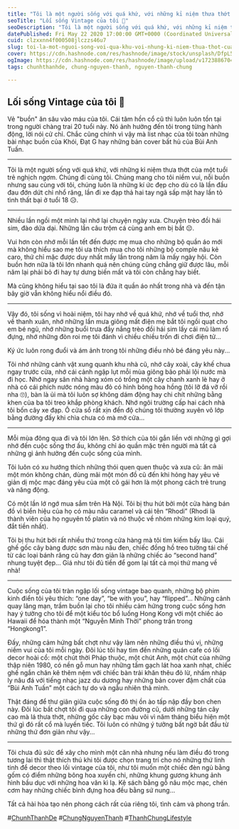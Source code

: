 ```yaml
---
title: "Tôi là một người sống với quá khứ, với những kỉ niệm thưa thớt của một tuổi trẻ nghịch ngợm. Chúng đi cùng tôi. Chúng mang cho tôi niềm vui, nỗi buồn."
seoTitle: "Lối sống Vintage của tôi 🌿"
seoDescription: "Tôi là một người sống với quá khứ, với những kỉ niệm thưa thớt của một tuổi trẻ nghịch ngợm. Chúng đi cùng tôi. Chúng mang cho tôi niềm vui, nỗi buồn."
datePublished: Fri May 22 2020 17:00:00 GMT+0000 (Coordinated Universal Time)
cuid: clzxxnn4f000508jlczzs46u7
slug: toi-la-mot-nguoi-song-voi-qua-khu-voi-nhung-ki-niem-thua-thot-cua-mot-tuoi-tre-nghich-ngom-chung-di-cung-toi-chung-mang-cho-toi-niem-vui-noi-buon
cover: https://cdn.hashnode.com/res/hashnode/image/stock/unsplash/DfpL5a1jJak/upload/f8354b63292fd9da0d109d3cdd16065d.jpeg
ogImage: https://cdn.hashnode.com/res/hashnode/image/upload/v1723886704634/391459ad-3951-475b-be58-901c585498ee.webp
tags: chunhthanhde, chung-nguyen-thanh, nguyen-thanh-chung

---
```


## Lối sống Vintage của tôi 🌿

Vẻ "buồn" ăn sâu vào máu của tôi. Cái tâm hồn cổ cũ thì luôn luôn tồn tại trong người chàng trai 20 tuổi này. Nó ảnh hưởng đến tôi trong từng hành động, lời nói cử chỉ. Chắc cũng chính vì vậy mà list nhạc của tôi toàn những bài nhạc buồn của Khói, Đạt G hay những bản cover bất hủ của Bùi Anh Tuấn.

---

Tôi là một người sống với quá khứ, với những kỉ niệm thưa thớt của một tuổi trẻ nghịch ngợm. Chúng đi cùng tôi. Chúng mang cho tôi niềm vui, nỗi buồn nhưng sau cùng với tôi, chúng luôn là những kí ức đẹp cho dù có là lần đầu đau đớn dứt chỉ nhổ răng, lần đi xe đạp thả hai tay ngã sấp mặt hay lần tỏ tình thất bại ở tuổi 18 😥.

---

Nhiều lần ngồi một mình lại nhớ lại chuyện ngày xưa. Chuyện trèo đồi hái sim, đào dứa dại. Những lần câu trộm cá cùng anh em bị bắt 😔. 

Vui hơn còn nhớ mỗi lần tết đến được mẹ mua cho những bộ quần áo mới mà không hiểu sao mẹ tôi ưa thích mua cho tôi những bộ comple nâu kẻ caro, thứ chỉ mặc được duy nhất mấy lần trong năm là mấy ngày hội. Còn buồn hơn nữa là tôi lớn nhanh quá nên chúng cũng chẳng giữ được lâu, mỗi năm lại phải bỏ đi hay tự dưng biến mất và tôi còn chẳng hay biết. 

Mà cũng không hiểu tại sao tôi là đứa ít quần áo nhất trong nhà và đến tận bây giờ vẫn không hiểu nổi điều đó.

---

Vậy đó, tôi sống vì hoài niệm, tôi hay nhớ về quá khứ, nhớ về tuổi thơ, nhớ về thanh xuân, nhớ những lần mưa giông mất điện mẹ bắt tôi ngồi quạt cho em bé ngủ, nhớ những buổi trưa đầy nắng trèo đồi hái sim lấy cái mũ làm rổ đựng, nhớ những đòn roi mẹ tôi đánh vì chiều chiều trốn đi chơi điện tử... 

Ký ức luôn rong đuổi và ám ảnh trong tôi những điều nhỏ bé đáng yêu này... 

Tôi nhớ những cảnh vật xung quanh khu nhà cũ, nhớ cây xoài, cây khế chua ngay trước cửa, nhớ cái cảnh ngập lụt mỗi mùa giông bão phải lội nước mà đi học. Nhớ ngay sân nhà hàng xóm có trồng một cây chanh xanh lè hay ở nhà có cái phích nước nóng màu đỏ có hình bông hoa hồng (tôi lỡ đá vỡ rồi nha 🙄), bàn là ủi mà tôi luôn sợ không dám động hay chi chít những bằng khen của ba tôi treo khắp phòng khách. Nhớ ngôi trường cấp hai cách nhà tôi bốn cây xe đạp. Ô cửa sổ rất xịn đến độ chúng tôi thường xuyên vô lớp bằng đường đấy khi chìa chưa có mà mở cửa...

---

Mỗi mùa đông qua đi và tôi lớn lên. Sở thích của tôi gắn liền với những gì gợi nhớ đến cuộc sống thơ ấu, không chỉ áo quần mặc trên người mà tất cả những gì ảnh hưởng đến cuộc sống của mình. 

Tôi luôn có xu hướng thích những thói quen quen thuộc và xưa cũ: ăn mãi một món không chán, dùng mãi một món đồ cũ đến khi hỏng hay yêu vẻ giản dị mộc mạc đáng yêu của một cô gái hơn là một phong cách trẻ trung và năng động. 

Có một lần lớ ngớ mua sắm trên Hà Nội. Tôi bị thu hút bởi một cửa hàng bán đồ vì biển hiệu của họ có màu nâu caramel và cái tên “Rhodi” (Rhodi là thành viên của họ nguyên tố platin và nó thuộc về nhóm những kim loại quý, đắt tiền nhất). 

Tôi bị thu hút bởi rất nhiều thứ trong cửa hàng mà tôi tìm kiếm bấy lâu. Cái ghế gốc cây bàng được sơn màu nâu đen, chiếc đồng hồ treo tường tái chế từ các loại bánh răng cũ hay đơn giản là những chiếc áo “second hand” nhung tuyệt đẹp... Giá như tôi đủ tiền để gom lại tất cả mọi thứ mang về nhà!

---

Cuộc sống của tôi tràn ngập lối sống vintage bao quanh, những bộ phim kinh điển tôi yêu thích: “one day”, “be with you”, hay “flipped”... Những cảnh quay lãng mạn, trầm buồn lại cho tôi nhiều cảm hứng trong cuộc sống hơn hay ý tưởng cho tôi để một kiểu tóc bổ luống Hong Kong với một chiếc áo Hawaii để hóa thành một “Nguyễn Minh Thời” phong trần trong “Hongkong1”. 

Đấy, những cảm hứng bất chợt như vậy làm nên những điều thú vị, những niềm vui của tôi mỗi ngày. Đôi lúc tôi hay tìm đến những quán cafe có lối decor hoài cổ: một chút thời Pháp thuộc, một chút Anh, một chút của những thập niên 1980, có nền gỗ mun hay những tấm gạch lát hoa xanh nhạt, chiếc ghế ngắn chân kê thêm nệm với chiếc bàn trải khăn thêu đỏ lừ, nhấm nháp ly nâu đá với tiếng nhạc jazz du dương hay những bản cover đậm chất của “Bùi Anh Tuấn” một cách tự do và ngẫu nhiên thả mình. 

Thật đáng để thư giãn giữa cuộc sống đô thị ồn ào tấp nập đầy bon chen này. Đôi lúc bất chợt tôi đi qua những con đường cũ, dưới những tán cây cao mà lá thưa thớt, những gốc cây bạc màu vôi vì năm tháng biểu hiện một thứ gì đó rất cổ mà luyến tiếc. Tôi luôn có những ý tưởng bất ngờ bắt đầu từ những thứ đơn giản như vậy...

---

Tôi chưa đủ sức để xây cho mình một căn nhà nhưng nếu làm điều đó trong tương lai thì thật thích thú khi tôi được chọn trang trí cho nó những thứ linh tinh để decor theo lối vintage của tôi, như tôi muốn một chiếc đèn ngủ bằng gốm có điểm những bông hoa xuyến chi, những khung gương khung ảnh hình bầu dục với những hoa văn kì lạ. Kệ sách bằng gỗ nâu mộc mạc, chén cơm hay những chiếc bình đựng hoa đều bằng sứ nung... 

Tất cả hài hòa tạo nên phong cách rất của riêng tôi, tình cảm và phong trần.

#[ChunhThanhDe](https://github.com/ChunhThanhDe) #[ChungNguyenThanh](https://www.linkedin.com/in/chunhthanhde/) #[ThanhChungLifestyle](https://www.instagram.com/thanhchung3000/)
